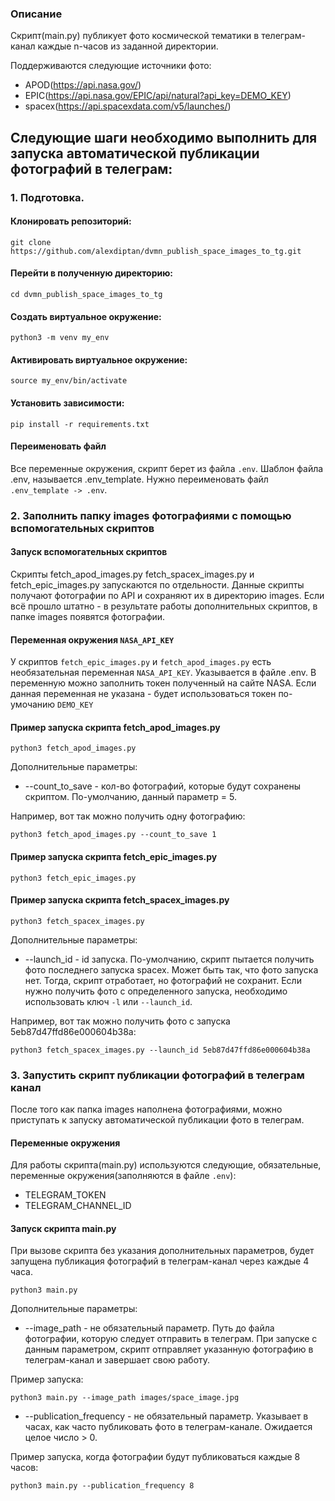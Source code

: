 ### Описание 
Скрипт(main.py) публикует фото космической тематики в телеграм-канал каждые n-часов из заданной директории. 

Поддерживаются следующие источники фото:
- APOD(https://api.nasa.gov/)
- EPIC(https://api.nasa.gov/EPIC/api/natural?api_key=DEMO_KEY)
- spacex(https://api.spacexdata.com/v5/launches/)
## Следующие шаги необходимо выполнить для запуска автоматической публикации фотографий в телеграм:
### 1. Подготовка.
#### Клонировать репозиторий: 
```
git clone https://github.com/alexdiptan/dvmn_publish_space_images_to_tg.git
```
#### Перейти в полученную директорию:
```
cd dvmn_publish_space_images_to_tg
```
#### Создать виртуальное окружение:
```
python3 -m venv my_env
```
#### Активировать виртуальное окружение:
```
source my_env/bin/activate
```
#### Установить зависимости:
```
pip install -r requirements.txt
```
#### Переименовать файл
Все переменные окружения, скрипт берет из файла `.env`. Шаблон файла .env, называется .env_template.
Нужно переименовать файл `.env_template -> .env`.

### 2. Заполнить папку images фотографиями с помощью вспомогательных скриптов
#### Запуск вспомогательных скриптов
Скрипты fetch_apod_images.py fetch_spacex_images.py и fetch_epic_images.py запускаются по отдельности. Данные
скрипты получают фотографии по API и сохраняют их в директорию images.
Если всё прошло штатно - в результате работы дополнительных скриптов, в папке images появятся фотографии.
#### Переменная окружения `NASA_API_KEY` 
У скриптов `fetch_epic_images.py` и `fetch_apod_images.py` есть необязательная переменная `NASA_API_KEY`. 
Указывается в файле .env. В переменную можно заполнить токен полученный на сайте NASA. Если данная переменная
не указана - будет использоваться токен по-умочанию `DEMO_KEY`
#### Пример запуска скрипта fetch_apod_images.py
```
python3 fetch_apod_images.py
```
Дополнительные параметры:
- --count_to_save - кол-во фотографий, которые будут сохранены скриптом. По-умолчанию, данный параметр = 5.

Например, вот так можно получить одну фотографию: 
```
python3 fetch_apod_images.py --count_to_save 1
```
#### Пример запуска скрипта fetch_epic_images.py
```
python3 fetch_epic_images.py
```
#### Пример запуска скрипта fetch_spacex_images.py
```
python3 fetch_spacex_images.py
```
Дополнительные параметры:
- --launch_id - id запуска. По-умолчанию, скрипт пытается получить фото последнего запуска spacex. Может быть так, что 
фото запуска нет. Тогда, скрипт отработает, но фотографий не сохранит. Если нужно получить фото с определенного запуска, 
необходимо использовать ключ `-l` или `--launch_id`.

Например, вот так можно получить фото с запуска 5eb87d47ffd86e000604b38a:
```
python3 fetch_spacex_images.py --launch_id 5eb87d47ffd86e000604b38a
```

### 3. Запустить скрипт публикации фотографий в телеграм канал
После того как папка images наполнена фотографиями, можно приступать к запуску автоматической публикации 
фото в телеграм.
#### Переменные окружения
Для работы скрипта(main.py) используются следующие, обязательные, переменные окружения(заполняются в файле `.env`):
- TELEGRAM_TOKEN
- TELEGRAM_CHANNEL_ID
#### Запуск скрипта main.py
При вызове скрипта без указания дополнительных параметров, будет запущена публикация фотографий в телеграм-канал
через каждые 4 часа.
```
python3 main.py
```
Дополнительные параметры:
- --image_path - не обязательный параметр. Путь до файла фотографии, которую следует отправить в телеграм. При запуске 
с данным параметром, скрипт отправляет указанную фотографию в телеграм-канал и завершает свою работу.

Пример запуска: 
```
python3 main.py --image_path images/space_image.jpg
```
- --publication_frequency - не обязательный параметр. Указывает в часах, как часто публиковать фото в телеграм-канале.
Ожидается целое число > 0.

Пример запуска, когда фотографии будут публиковаться каждые 8 часов:
```
python3 main.py --publication_frequency 8
```